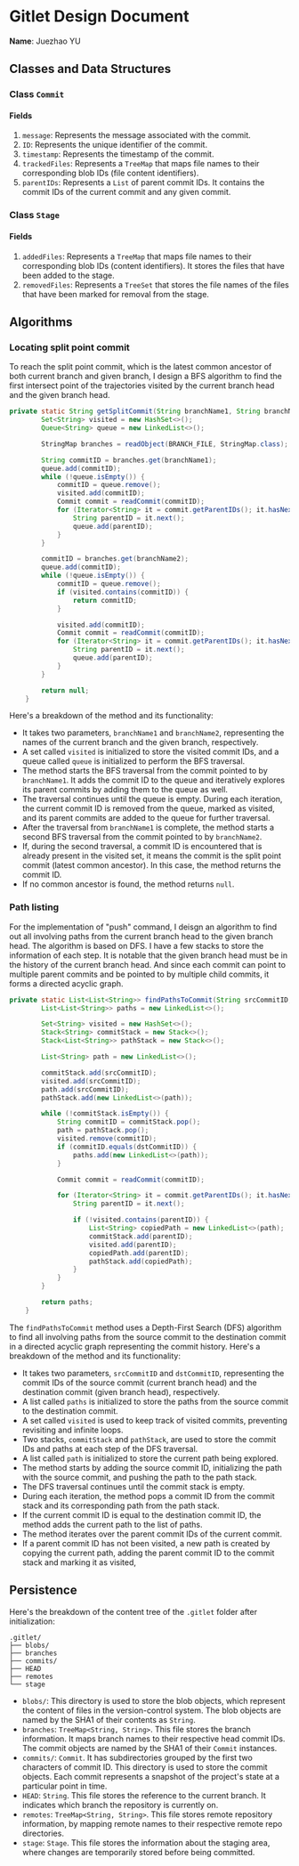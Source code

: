 # Gitlet Design Document

**Name**: Juezhao YU

## Classes and Data Structures

### Class `Commit`

#### Fields

1. `message`: Represents the message associated with the commit.
2. `ID`: Represents the unique identifier of the commit.
3. `timestamp`: Represents the timestamp of the commit.
4. `trackedFiles`: Represents a `TreeMap` that maps file names to their corresponding blob IDs (file content identifiers).
5. `parentIDs`: Represents a `List` of parent commit IDs. It contains the commit IDs of the current commit and any given commit.


### Class `Stage`

#### Fields

1. `addedFiles`: Represents a `TreeMap` that maps file names to their corresponding blob IDs (content identifiers). It stores the files that have been added to the stage.
2. `removedFiles`: Represents a `TreeSet` that stores the file names of the files that have been marked for removal from the stage.


## Algorithms

### Locating split point commit

To reach the split point commit, which is the latest common ancestor of both current branch and given branch, I design a BFS algorithm to find the first intersect point of the trajectories visited by the current branch head and the given branch head.

```java
private static String getSplitCommit(String branchName1, String branchName2) {
        Set<String> visited = new HashSet<>();
        Queue<String> queue = new LinkedList<>();

        StringMap branches = readObject(BRANCH_FILE, StringMap.class);

        String commitID = branches.get(branchName1);
        queue.add(commitID);
        while (!queue.isEmpty()) {
            commitID = queue.remove();
            visited.add(commitID);
            Commit commit = readCommit(commitID);
            for (Iterator<String> it = commit.getParentIDs(); it.hasNext(); ) {
                String parentID = it.next();
                queue.add(parentID);
            }
        }

        commitID = branches.get(branchName2);
        queue.add(commitID);
        while (!queue.isEmpty()) {
            commitID = queue.remove();
            if (visited.contains(commitID)) {
                return commitID;
            }

            visited.add(commitID);
            Commit commit = readCommit(commitID);
            for (Iterator<String> it = commit.getParentIDs(); it.hasNext(); ) {
                String parentID = it.next();
                queue.add(parentID);
            }
        }

        return null;
    }
```
Here's a breakdown of the method and its functionality:
- It takes two parameters, `branchName1` and `branchName2`, representing the names of the current branch and the given branch, respectively.
- A set called `visited` is initialized to store the visited commit IDs, and a queue called `queue` is initialized to perform the BFS traversal.
- The method starts the BFS traversal from the commit pointed to by `branchName1`. It adds the commit ID to the queue and iteratively explores its parent commits by adding them to the queue as well.
- The traversal continues until the queue is empty. During each iteration, the current commit ID is removed from the queue, marked as visited, and its parent commits are added to the queue for further traversal.
- After the traversal from `branchName1` is complete, the method starts a second BFS traversal from the commit pointed to by `branchName2`.
- If, during the second traversal, a commit ID is encountered that is already present in the visited set, it means the commit is the split point commit (latest common ancestor). In this case, the method returns the commit ID.
- If no common ancestor is found, the method returns `null`.

### Path listing

For the implementation of "push" command, I deisgn  an algorithm to find out all involving paths from the current branch head to the given branch head. The algorithm is based on DFS. I have a few stacks to store the information of each step. It is notable that the given branch head must be in the history of the current branch head. And since each commit can point to multiple parent commits and be pointed to by multiple child commits, it forms a directed acyclic graph.

```java
private static List<List<String>> findPathsToCommit(String srcCommitID, String dstCommitID) {
        List<List<String>> paths = new LinkedList<>();

        Set<String> visited = new HashSet<>();
        Stack<String> commitStack = new Stack<>();
        Stack<List<String>> pathStack = new Stack<>();

        List<String> path = new LinkedList<>();

        commitStack.add(srcCommitID);
        visited.add(srcCommitID);
        path.add(srcCommitID);
        pathStack.add(new LinkedList<>(path));

        while (!commitStack.isEmpty()) {
            String commitID = commitStack.pop();
            path = pathStack.pop();
            visited.remove(commitID);
            if (commitID.equals(dstCommitID)) {
                paths.add(new LinkedList<>(path));
            }

            Commit commit = readCommit(commitID);

            for (Iterator<String> it = commit.getParentIDs(); it.hasNext(); ) {
                String parentID = it.next();

                if (!visited.contains(parentID)) {
                    List<String> copiedPath = new LinkedList<>(path);
                    commitStack.add(parentID);
                    visited.add(parentID);
                    copiedPath.add(parentID);
                    pathStack.add(copiedPath);
                }
            }
        }

        return paths;
    }
```

The `findPathsToCommit` method uses a Depth-First Search (DFS) algorithm to find all involving paths from the source commit to the destination commit in a directed acyclic graph representing the commit history. Here's a breakdown of the method and its functionality:
- It takes two parameters, `srcCommitID` and `dstCommitID`, representing the commit IDs of the source commit (current branch head) and the destination commit (given branch head), respectively. 
- A list called `paths` is initialized to store the paths from the source commit to the destination commit.
- A set called `visited` is used to keep track of visited commits, preventing revisiting and infinite loops.
- Two stacks, `commitStack` and `pathStack`, are used to store the commit IDs and paths at each step of the DFS traversal.
- A list called `path` is initialized to store the current path being explored.
- The method starts by adding the source commit ID, initializing the path with the source commit, and pushing the path to the path stack.
- The DFS traversal continues until the commit stack is empty.
- During each iteration, the method pops a commit ID from the commit stack and its corresponding path from the path stack.
- If the current commit ID is equal to the destination commit ID, the method adds the current path to the list of paths.
- The method iterates over the parent commit IDs of the current commit.
- If a parent commit ID has not been visited, a new path is created by copying the current path, adding the parent commit ID to the commit stack and marking it as visited,


## Persistence

Here's the breakdown of the content tree of the `.gitlet` folder after initialization:

```
.gitlet/
├── blobs/
├── branches
├── commits/
├── HEAD
├── remotes
└── stage
```

- `blobs/`: This directory is used to store the blob objects, which represent the content of files in the version-control system. The blob objects are named by the SHA1 of their contents as `String`.
- `branches`: `TreeMap<String, String>`. This file stores the branch information. It maps branch names to their respective head commit IDs. The commit objects are named by the SHA1 of their `Commit` instances.
- `commits/`: `Commit`. It has subdirectories grouped by the first two characters of commit ID. This directory is used to store the commit objects. Each commit represents a snapshot of the project's state at a particular point in time.
- `HEAD`: `String`. This file stores the reference to the current branch. It indicates which branch the repository is currently on.
- `remotes`: `TreeMap<String, String>`. This file stores remote repository information, by mapping remote names to their respective remote repo directories.
- `stage`: `Stage`. This file stores the information about the staging area, where changes are temporarily stored before being committed.




